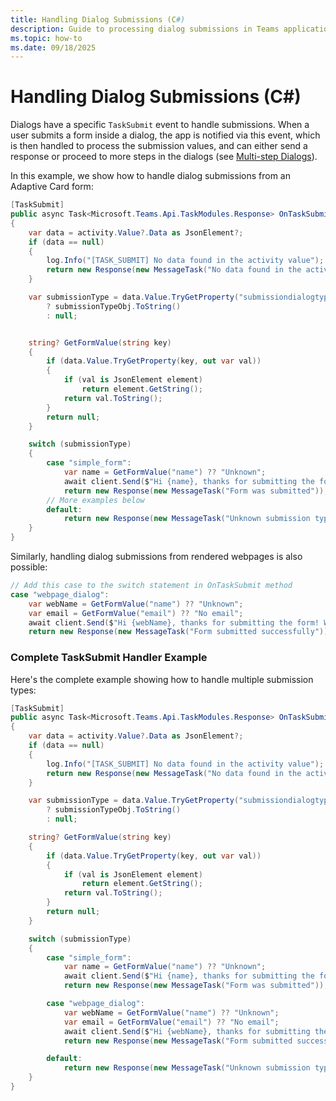 ```yaml
---
title: Handling Dialog Submissions (C#)
description: Guide to processing dialog submissions in Teams applications, showing how to handle form data from both Adaptive Cards and web pages using the dialog.submit event handler with examples for different submission types.
ms.topic: how-to
ms.date: 09/18/2025
---
```


# Handling Dialog Submissions (C#)

Dialogs have a specific `TaskSubmit` event to handle submissions. When a user submits a form inside a dialog, the app is notified via this event, which is then handled to process the submission values, and can either send a response or proceed to more steps in the dialogs (see [Multi-step Dialogs](./handling-multi-step-forms.md)).

In this example, we show how to handle dialog submissions from an Adaptive Card form:

```csharp
[TaskSubmit]
public async Task<Microsoft.Teams.Api.TaskModules.Response> OnTaskSubmit([Context] Tasks.SubmitActivity activity, [Context] IContext.Client client, [Context] ILogger log)
{
    var data = activity.Value?.Data as JsonElement?;
    if (data == null)
    {
        log.Info("[TASK_SUBMIT] No data found in the activity value");
        return new Response(new MessageTask("No data found in the activity value"));
    }

    var submissionType = data.Value.TryGetProperty("submissiondialogtype", out var submissionTypeObj) && submissionTypeObj.ValueKind == JsonValueKind.String
        ? submissionTypeObj.ToString()
        : null;


    string? GetFormValue(string key)
    {
        if (data.Value.TryGetProperty(key, out var val))
        {
            if (val is JsonElement element)
                return element.GetString();
            return val.ToString();
        }
        return null;
    }

    switch (submissionType)
    {
        case "simple_form":
            var name = GetFormValue("name") ?? "Unknown";
            await client.Send($"Hi {name}, thanks for submitting the form!");
            return new Response(new MessageTask("Form was submitted"));
        // More examples below        
        default:
            return new Response(new MessageTask("Unknown submission type"));
    }
}
```

Similarly, handling dialog submissions from rendered webpages is also possible:

```csharp
// Add this case to the switch statement in OnTaskSubmit method
case "webpage_dialog":
    var webName = GetFormValue("name") ?? "Unknown";
    var email = GetFormValue("email") ?? "No email";
    await client.Send($"Hi {webName}, thanks for submitting the form! We got that your email is {email}");
    return new Response(new MessageTask("Form submitted successfully"));
```

### Complete TaskSubmit Handler Example

Here's the complete example showing how to handle multiple submission types:

```csharp
[TaskSubmit]
public async Task<Microsoft.Teams.Api.TaskModules.Response> OnTaskSubmit([Context] Tasks.SubmitActivity activity, [Context] IContext.Client client, [Context] ILogger log)
{
    var data = activity.Value?.Data as JsonElement?;
    if (data == null)
    {
        log.Info("[TASK_SUBMIT] No data found in the activity value");
        return new Response(new MessageTask("No data found in the activity value"));
    }

    var submissionType = data.Value.TryGetProperty("submissiondialogtype", out var submissionTypeObj) && submissionTypeObj.ValueKind == JsonValueKind.String
        ? submissionTypeObj.ToString()
        : null;

    string? GetFormValue(string key)
    {
        if (data.Value.TryGetProperty(key, out var val))
        {
            if (val is JsonElement element)
                return element.GetString();
            return val.ToString();
        }
        return null;
    }

    switch (submissionType)
    {
        case "simple_form":
            var name = GetFormValue("name") ?? "Unknown";
            await client.Send($"Hi {name}, thanks for submitting the form!");
            return new Response(new MessageTask("Form was submitted"));

        case "webpage_dialog":
            var webName = GetFormValue("name") ?? "Unknown";
            var email = GetFormValue("email") ?? "No email";
            await client.Send($"Hi {webName}, thanks for submitting the form! We got that your email is {email}");
            return new Response(new MessageTask("Form submitted successfully"));

        default:
            return new Response(new MessageTask("Unknown submission type"));
    }
}
```
